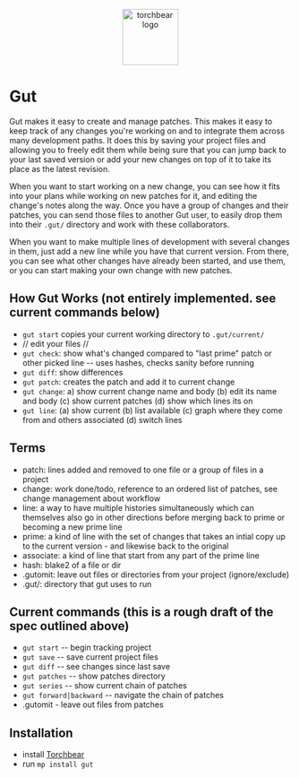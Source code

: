 <p align="center"><img width="100" src="https://i.imgur.com/Vm9PyLX.png" alt="torchbear logo"></p>

# Gut

Gut makes it easy to create and manage patches.  This makes it easy to keep track of any changes you're working on and to integrate them across many development paths.  It does this by saving your project files and allowing you to freely edit them while being sure that you can jump back to your last saved version or add your new changes on top of it to take its place as the latest revision.

When you want to start working on a new change, you can see how it fits into your plans while working on new patches for it, and editing the change's notes along the way.  Once you have a group of changes and their patches, you can send those files to another Gut user, to easily drop them into their `.gut/` directory and work with these collaborators.

When you want to make multiple lines of development with several changes in them, just add a new line while you have that current version.  From there, you can see what other changes have already been started, and use them, or you can start making your own change with new patches.

## How Gut Works (not entirely implemented.  see current commands below)

* `gut start` copies your current working directory to `.gut/current/`
* // edit your files  //
* `gut check`: show what's changed compared to "last prime" patch or other picked line -- uses hashes, checks sanity before running
* `gut diff`: show differences
* `gut patch`: creates the patch and add it to current change
* `gut change`: a) show current change name and body (b) edit its name and body (c) show current patches (d) show which lines its on
* `gut line`: (a) show current (b) list available (c) graph where they come from and others associated (d) switch lines

## Terms

* patch: lines added and removed to one file or a group of files in a project 
* change: work done/todo, reference to an ordered list of patches, see change management about workflow
* line: a way to have multiple histories simultaneously which can themselves also go in other directions before merging back to prime or becoming a new prime line
* prime: a kind of line with the set of changes that takes an intial copy up to the current version - and likewise back to the original
* associate: a kind of line that start from any part of the prime line
* hash: blake2 of a file or dir
* .gutomit: leave out files or directories from your project (ignore/exclude)
* .gut/: directory that gut uses to run

## Current commands (this is a rough draft of the spec outlined above)

* `gut start` -- begin tracking project
* `gut save` -- save current project files
* `gut diff` -- see changes since last save
* `gut patches` -- show patches directory
* `gut series` -- show current chain of patches
* `gut forward|backward` -- navigate the chain of patches
* .gutomit - leave out files from patches

## Installation

* install [Torchbear](https://github.com/foundpatterns/torchbear)
* run `mp install gut`

